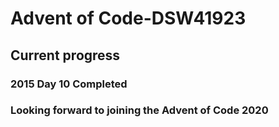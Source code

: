 # Advent of Code-DSW41923
## Current progress
### 2015 Day 10 Completed
### Looking forward to joining the Advent of Code 2020
